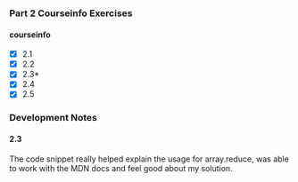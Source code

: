 ### Part 2 Courseinfo Exercises

#### courseinfo
- [x] 2.1
- [x] 2.2
- [x] 2.3*
- [x] 2.4
- [x] 2.5

### Development Notes
#### 2.3
The code snippet really helped explain the usage for array.reduce, was able to work with the MDN docs and feel good about my solution.